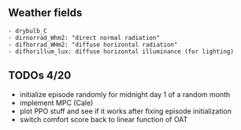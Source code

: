 ## Weather fields

    - drybulb_C
    - dirnorrad_Whm2: "direct normal radiation"
    - difhorrad_WHm2: "diffuse horizontal radiation"
    - difhorillum_lux: diffuse horizontal illuminance (for lighting)


## TODOs 4/20
- initialize episode randomly for midnight day 1 of a random month
- implement MPC (Cale)
- plot PPO stuff and see if it works after fixing episode initialization
- switch comfort score back to linear function of OAT
